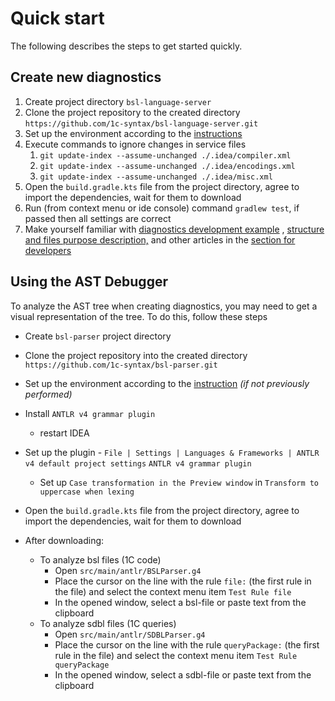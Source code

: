 # Quick start

The following describes the steps to get started quickly.

## Create new diagnostics

1. Create project directory `bsl-language-server`
2. Clone the project repository to the created directory `https://github.com/1c-syntax/bsl-language-server.git`
3. Set up the environment according to the [instructions](EnvironmentSetting.md)
4. Execute commands to ignore changes in service files
    1. `git update-index --assume-unchanged ./.idea/compiler.xml`
    2. `git update-index --assume-unchanged ./.idea/encodings.xml`
    3. `git update-index --assume-unchanged ./.idea/misc.xml`
5. Open the `build.gradle.kts` file from the project directory, agree to import the dependencies, wait for them to download
6. Run (from context menu or ide console) command `gradlew test`, if passed then all settings are correct
7. Make yourself familiar with  [diagnostics development example](DiagnosticExample.md) , [structure and files purpose description,](DiagnosticStructure.md) and other articles in the [section for developers](index.md)

## Using the AST Debugger

To analyze the AST tree when creating diagnostics, you may need to get a visual representation of the tree. To do this, follow these steps

- Create `bsl-parser` project directory

- Clone the project repository into the created directory `https://github.com/1c-syntax/bsl-parser.git`

- Set up the environment according to the [instruction](EnvironmentSetting.md) *(if not previously performed)*

- Install `ANTLR v4 grammar plugin`

    - restart IDEA

- Set up the plugin -  `File | Settings | Languages & Frameworks | ANTLR v4 default project settings` `ANTLR v4 grammar plugin`

    - Set up `Case transformation in the Preview window` in `Transform to uppercase when lexing`

- Open the `build.gradle.kts` file from the project directory, agree to import the dependencies, wait for them to download

- After downloading:

    - To analyze bsl files (1C code)
        - Open `src/main/antlr/BSLParser.g4`
        - Place the cursor on the line with the rule `file:` (the first rule in the file) and select the context menu item `Test Rule file`
        - In the opened window, select a bsl-file or paste text from the clipboard
    - To analyze sdbl files (1C queries)
        - Open `src/main/antlr/SDBLParser.g4`
        - Place the cursor on the line with the rule `queryPackage:` (the first rule in the file) and select the context menu item `Test Rule queryPackage`
        - In the opened window, select a sdbl-file or paste text from the clipboard
